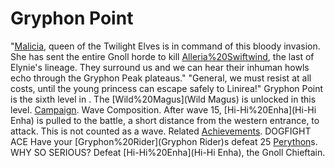 # Gryphon Point

"[Malicia](Malicia), queen of the Twilight Elves is in command of this bloody invasion. She has sent the entire Gnoll horde to kill [Alleria%20Swiftwind](Alleria), the last of Elynie's lineage. They surround us and we can hear their inhuman howls echo through the Gryphon Peak plateaus."
"General, we must resist at all costs, until the young princess can escape safely to Linirea!"
Gryphon Point is the sixth level in . The [Wild%20Magus](Wild Magus) is unlocked in this level.
[Campaign](Campaign).
Wave Composition.
After wave 15, [Hi-Hi%20Enha](Hi-Hi Enha) is pulled to the battle, a short distance from the western entrance, to attack. This is not counted as a wave.
Related [Achievements](Achievements).
 DOGFIGHT ACE Have your [Gryphon%20Rider](Gryphon Rider)s defeat 25 [Perython](Perython)s.
 WHY SO SERIOUS? Defeat [Hi-Hi%20Enha](Hi-Hi Enha), the Gnoll Chieftain.